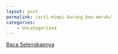 ```yaml
---
layout: post
permalink: /arti-mimpi-burung-beo-merah/
categories:
    - Uncategorized
---
```


[Baca Selengkapnya](/05)